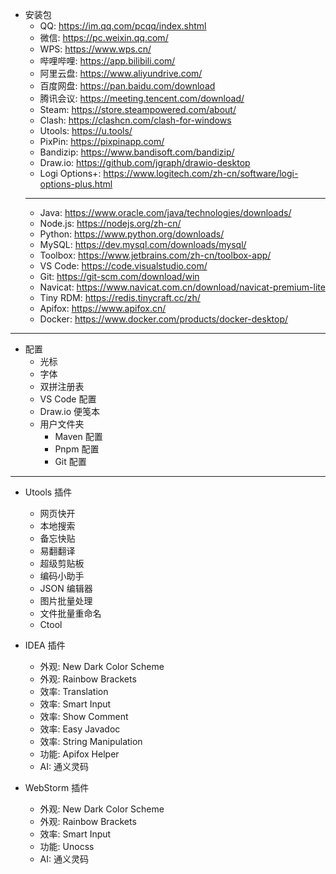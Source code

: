 - 安装包
    - QQ: https://im.qq.com/pcqq/index.shtml
    - 微信: https://pc.weixin.qq.com/
    - WPS: https://www.wps.cn/
    - 哔哩哔哩: https://app.bilibili.com/
    - 阿里云盘: https://www.aliyundrive.com/
    - 百度网盘: https://pan.baidu.com/download
    - 腾讯会议: https://meeting.tencent.com/download/
    - Steam: https://store.steampowered.com/about/
    - Clash: https://clashcn.com/clash-for-windows
    - Utools: https://u.tools/
    - PixPin: https://pixpinapp.com/
    - Bandizip: https://www.bandisoft.com/bandizip/
    - Draw.io: https://github.com/jgraph/drawio-desktop
    - Logi Options+: https://www.logitech.com/zh-cn/software/logi-options-plus.html
    - ---
    - Java: https://www.oracle.com/java/technologies/downloads/
    - Node.js: https://nodejs.org/zh-cn/
    - Python: https://www.python.org/downloads/
    - MySQL: https://dev.mysql.com/downloads/mysql/
    - Toolbox: https://www.jetbrains.com/zh-cn/toolbox-app/
    - VS Code: https://code.visualstudio.com/
    - Git: https://git-scm.com/download/win
    - Navicat: https://www.navicat.com.cn/download/navicat-premium-lite
    - Tiny RDM: https://redis.tinycraft.cc/zh/
    - Apifox: https://www.apifox.cn/
    - Docker: https://www.docker.com/products/docker-desktop/

---

- 配置
    - 光标
    - 字体
    - 双拼注册表
    - VS Code 配置
    - Draw.io 便笺本
    - 用户文件夹
        - Maven 配置
        - Pnpm 配置
        - Git 配置

---

- Utools 插件
    - 网页快开
    - 本地搜索
    - 备忘快贴
    - 易翻翻译
    - 超级剪贴板
    - 编码小助手
    - JSON 编辑器
    - 图片批量处理
    - 文件批量重命名
    - Ctool

- IDEA 插件
    - 外观: New Dark Color Scheme
    - 外观: Rainbow Brackets
    - 效率: Translation
    - 效率: Smart Input
    - 效率: Show Comment
    - 效率: Easy Javadoc
    - 效率: String Manipulation
    - 功能: Apifox Helper
    - AI: 通义灵码

- WebStorm 插件
    - 外观: New Dark Color Scheme
    - 外观: Rainbow Brackets
    - 效率: Smart Input
    - 功能: Unocss
    - AI: 通义灵码
